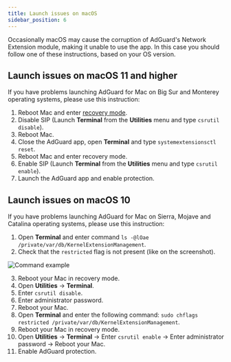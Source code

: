 ```yaml
---
title: Launch issues on macOS
sidebar_position: 6
---
```


Occasionally macOS may cause the corruption of AdGuard's Network Extension module, making it unable to use the app. In this case you should follow one of these instructions, based on your OS version.

## Launch issues on macOS 11 and higher

If you have problems launching AdGuard for Mac on Big Sur and Monterey operating systems, please use this instruction:

1. Reboot Mac and enter [recovery mode](https://support.apple.com/en-us/HT201255).
2. Disable SIP (Launch **Terminal** from the **Utilities** menu and type `csrutil disable`).
3. Reboot Mac.
4. Close the AdGuard app, open **Terminal** and type `systemextensionsctl reset`.
5. Reboot Mac and enter recovery mode.
6. Enable SIP (Launch **Terminal** from the **Utilities** menu and type `csrutil enable`).
7. Launch the AdGuard app and enable protection.

## Launch issues on macOS 10

If you have problems launching AdGuard for Mac on Sierra, Mojave and Catalina operating systems, please use this instruction:

1. Open **Terminal** and enter command `ls -@lOae /private/var/db/KernelExtensionManagement`.
2. Check that the `restricted` flag is not present (like on the screenshot).

![Command example](https://cdn.adtidy.org/content/kb/ad_blocker/mac/restricted-flag.jpg)

3. Reboot your Mac in recovery mode.
4. Open **Utilities** -> **Terminal**.
5. Enter `csrutil disable`.
6. Enter administrator password.
7. Reboot your Mac.
8. Open **Terminal** and enter the following command: `sudo chflags restricted /private/var/db/KernelExtensionManagement`.
9. Reboot your Mac in recovery mode.
10. Open **Utilities** -> **Terminal** -> Enter `csrutil enable` -> Enter administrator password -> Reboot your Mac.
11. Enable AdGuard protection.